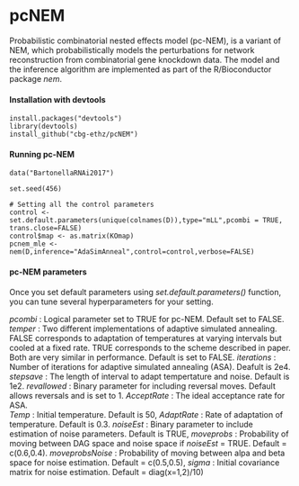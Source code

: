 # pcNEM
Probabilistic combinatorial nested effects model (pc-NEM), is a variant of NEM, which probabilistically models the perturbations 
for network reconstruction from combinatorial gene knockdown data. The model and the inference algorithm are implemented as part of the R/Bioconductor package _nem_. 

#### Installation with devtools ####

```
install.packages("devtools") 
library(devtools) 
install_github("cbg-ethz/pcNEM")
```
#### Running pc-NEM #### 
```
data("BartonellaRNAi2017")

set.seed(456)

# Setting all the control parameters
control <- set.default.parameters(unique(colnames(D)),type="mLL",pcombi = TRUE, trans.close=FALSE)
control$map <- as.matrix(KOmap)
pcnem_mle <- nem(D,inference="AdaSimAnneal",control=control,verbose=FALSE)
```
#### pc-NEM parameters #### 
Once you set default parameters using _set.default.parameters()_ function, you can tune several hyperparameters for your setting.

_pcombi_ :  Logical parameter set to TRUE for pc-NEM. Default set to FALSE.  
_temper_ :  Two different implementations of adaptive simulated annealing. FALSE corresponds to adaptation of temperatures at varying intervals but cooled at a fixed rate. TRUE corresponds to the scheme described in paper. Both are very similar in performance. Default is set to FALSE.
_iterations_ :  Number of iterations for adaptive simulated annealing (ASA). Deafult is 2e4.
_stepsave_ : The length of interval to adapt tempertature and noise. Default is 1e2.
_revallowed_ : Binary parameter for including reversal moves. Default allows reversals and is set to 1.
_AcceptRate_ : The ideal acceptance rate for ASA.  
_Temp_  : Initial temperature. Default is 50, 
_AdaptRate_ : Rate of adaptation of temperature. Default is 0.3.
_noiseEst_ : Binary parameter to include estimation of noise parameters. Default is TRUE,
_moveprobs_ : Probability of moving between DAG space and noise space if  _noiseEst_  = TRUE. Default = c(0.6,0.4).
_moveprobsNoise_ : Probability of moving between alpa and beta space for noise estimation. Default = c(0.5,0.5),
_sigma_ : Initial covariance matrix for noise estimation. Default = diag(x=1,2)/10)
